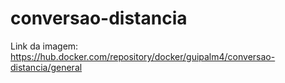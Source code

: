 # conversao-distancia

Link da imagem: https://hub.docker.com/repository/docker/guipalm4/conversao-distancia/general